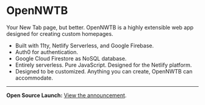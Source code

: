 # OpenNWTB
Your New Tab page, but better. OpenNWTB is a highly extensible web app designed for creating custom homepages.
* Built with 11ty, Netlify Serverless, and Google Firebase.
* Auth0 for authentication.
* Google Cloud Firestore as NoSQL database.
* Entirely serverless. Pure JavaScript. Designed for the Netlify platform.
* Designed to be customized. Anything you can create, OpenNWTB can accommodate.
   
---
   
**Open Source Launch:** [View the announcement](https://github.com/orgs/OpenNWTB/discussions/1).
